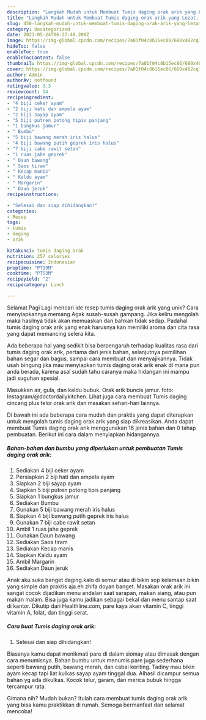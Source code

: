 ```yaml
---
description: "Langkah Mudah untuk Membuat Tumis daging orak arik yang Lezat, Mantap"
title: "Langkah Mudah untuk Membuat Tumis daging orak arik yang Lezat, Mantap"
slug: 450-langkah-mudah-untuk-membuat-tumis-daging-orak-arik-yang-lezat-mantap
category: Uncategorized
date: 2023-05-24T06:37:49.200Z
image: https://img-global.cpcdn.com/recipes/7a01f04c8b15ec86/680x482cq70/tumis-daging-orak-arik-foto-resep-utama.jpg
hideToc: false
enableToc: true
enableTocContent: false
thumbnail: https://img-global.cpcdn.com/recipes/7a01f04c8b15ec86/680x482cq70/tumis-daging-orak-arik-foto-resep-utama.jpg
cover: https://img-global.cpcdn.com/recipes/7a01f04c8b15ec86/680x482cq70/tumis-daging-orak-arik-foto-resep-utama.jpg
author: Admin
authorAv: notfound
ratingvalue: 3.3
reviewcount: 14
recipeingredient:
- "4 biji ceker ayam"
- "2 biji hati dan ampela ayam"
- "2 biji sayap ayam"
- "5 biji putren potong tipis panjang"
- "1 bungkus jamur"
- " Bumbu"
- "5 biji bawang merah iris halus"
- "4 biji bawang putih geprek iris halus"
- "7 biji cabe rawit setan"
- "1 ruas jahe geprek"
- " Daun bawang"
- " Saos tiram"
- " Kecap manis"
- " Kaldu ayam"
- " Margarin"
- " Daun jeruk"
recipeinstructions:

- "Selesai dan siap dihidangkan!"
categories:
- Resep
tags:
- tumis
- daging
- orak

katakunci: tumis daging orak 
nutrition: 257 calories
recipecuisine: Indonesian
preptime: "PT19M"
cooktime: "PT53M"
recipeyield: "2"
recipecategory: Lunch

---
```



Selamat Pagi Lagi mencari ide resep tumis daging orak arik yang unik? Cara menyiapkannya memang Agak susah-susah gampang. Jika keliru mengolah maka hasilnya tidak akan memuaskan dan bahkan tidak sedap. Padahal tumis daging orak arik yang enak harusnya kan memiliki aroma dan cita rasa yang dapat memancing selera kita.


Ada beberapa hal yang sedikit bisa berpengaruh terhadap kualitas rasa dari tumis daging orak arik, pertama dari jenis bahan, selanjutnya pemilihan bahan segar dan bagus, sampai cara membuat dan menyajikannya. Tidak usah bingung jika mau menyiapkan tumis daging orak arik enak di mana pun anda berada, karena asal sudah tahu caranya maka hidangan ini mampu jadi suguhan spesial.

Masukkan air, gula, dan kaldu bubuk. Orak arik buncis jamur. foto: Instagram/@doctordailykitchen. Lihat juga cara membuat Tumis daging cincang plus telor orak arik dan masakan sehari-hari lainnya.


Di bawah ini ada beberapa cara mudah dan praktis yang dapat diterapkan untuk mengolah tumis daging orak arik yang siap dikreasikan. Anda dapat membuat Tumis daging orak arik menggunakan 16 jenis bahan dan 0 tahap pembuatan. Berikut ini cara dalam menyiapkan hidangannya.

<!--inarticleads1-->

##### Bahan-bahan dan bumbu yang diperlukan untuk pembuatan Tumis daging orak arik:

1. Sediakan 4 biji ceker ayam
1. Persiapkan 2 biji hati dan ampela ayam
1. Siapkan 2 biji sayap ayam
1. Siapkan 5 biji putren potong tipis panjang
1. Siapkan 1 bungkus jamur
1. Sediakan  Bumbu
1. Gunakan 5 biji bawang merah iris halus
1. Siapkan 4 biji bawang putih geprek iris halus
1. Gunakan 7 biji cabe rawit setan
1. Ambil 1 ruas jahe geprek
1. Gunakan  Daun bawang
1. Sediakan  Saos tiram
1. Sediakan  Kecap manis
1. Siapkan  Kaldu ayam
1. Ambil  Margarin
1. Sediakan  Daun jeruk


Anak aku suka banget daging.kalo di semur atau di bikin sop kelamaan.bikin yang simple dan praktis aja.eh zhifa doyan banget. Masakan orak arik ini sangat cocok dijadikan menu andalan saat sarapan, makan siang, atau pun makan malam. Bisa juga kamu jadikan sebagai bekal dan menu santap saat di kantor. Dikutip dari Healthline.com, pare kaya akan vitamin C, tinggi vitamin A, folat, dan tinggi serat. 

<!--inarticleads2-->

##### Cara buat Tumis daging orak arik:


1. Selesai dan siap dihidangkan!

Biasanya kamu dapat menikmati pare di dalam siomay atau dimasak dengan cara menumisnya. Bahan bumbu untuk menumis pare juga sederhana seperti bawang putih, bawang merah, dan cabai keriting. Tadiny mau bikin ayam kecap tapi liat kulkas sayap ayam tinggal dua. Alhasil dicampur semua bahan yg ada dikulkas. Kocok telur, garam, dan merica bubuk hingga tercampur rata. 

Gimana nih? Mudah bukan? Itulah cara membuat tumis daging orak arik yang bisa kamu praktikkan di rumah. Semoga bermanfaat dan selamat mencoba!

